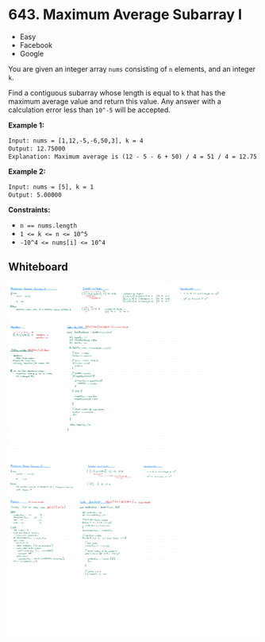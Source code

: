 # 643. Maximum Average Subarray I
- Easy
- Facebook
- Google

You are given an integer array `nums` consisting of `n` elements, and an integer
`k`.

Find a contiguous subarray whose length is equal to `k` that has the maximum
average value and return this value. Any answer with a calculation error less
than `10^-5` will be accepted.

**Example 1:**
```
Input: nums = [1,12,-5,-6,50,3], k = 4
Output: 12.75000
Explanation: Maximum average is (12 - 5 - 6 + 50) / 4 = 51 / 4 = 12.75
```

**Example 2:**
```
Input: nums = [5], k = 1
Output: 5.00000
```

**Constraints:**
- `n == nums.length`
- `1 <= k <= n <= 10^5`
- `-10^4 <= nums[i] <= 10^4`

## Whiteboard
![Whiteboard Image-01][whiteboard-image-01]
![Whiteboard Image-02][whiteboard-image-02]

<!-- Refs -->
[whiteboard-image-01]: whiteboard-01.jpg
[whiteboard-image-02]: whiteboard-02.jpg
